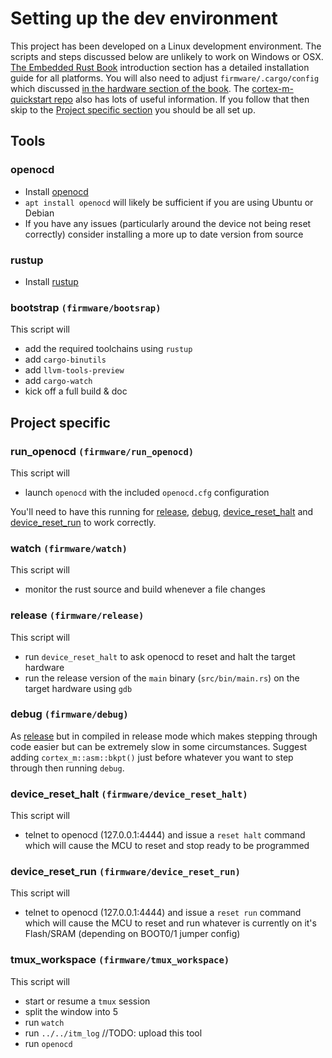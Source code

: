 # Setting up the dev environment

This project has been developed on a Linux development environment. The scripts and steps discussed below are unlikely to work on Windows or OSX. [The Embedded Rust Book](https://rust-embedded.github.io/book/) introduction section has a detailed installation guide for all platforms. You will also need to adjust `firmware/.cargo/config` which discussed [in the hardware section of the book](https://rust-embedded.github.io/book/start/hardware.html). The [cortex-m-quickstart repo](https://github.com/rust-embedded/cortex-m-quickstart) also has lots of useful information. If you follow that then skip to the [Project specific section](#project-specific) you should be all set up.

## Tools
### openocd
* Install [openocd](http://openocd.org/getting-openocd/)
* `apt install openocd` will likely be sufficient if you are using Ubuntu or Debian
* If you have any issues (particularly around the device not being reset correctly) consider installing a more up to date version from source

### rustup
* Install [rustup](https://rustup.rs/)

### bootstrap `(firmware/bootsrap)`
This script will 
* add the required toolchains using `rustup`
* add `cargo-binutils`
* add `llvm-tools-preview`
* add `cargo-watch`
* kick off a full build & doc 

## Project specific
### run_openocd `(firmware/run_openocd)`
This script will 
* launch `openocd` with the included `openocd.cfg` configuration

You'll need to have this running for [release](#release-firmwarerelease), [debug](#debug-firmwaredebug), [device_reset_halt](#device_reset_halt-firmwaredevice_reset_halt) and [device_reset_run](#device_reset_run-firmwaredevice_reset_run) to work correctly.

### watch `(firmware/watch)`
This script will
* monitor the rust source and build whenever a file changes

### release `(firmware/release)`
This script will
* run `device_reset_halt` to ask openocd to reset and halt the target hardware
* run the release version of the `main` binary (`src/bin/main.rs`) on the target hardware using `gdb`

### debug `(firmware/debug)`
As [release](#release-firmwarerelease) but in compiled in release mode which makes stepping through code easier but can be extremely slow in some circumstances. Suggest adding `cortex_m::asm::bkpt()` just before whatever you want to step through then running `debug`.

### device_reset_halt `(firmware/device_reset_halt)`
This script will
* telnet to openocd (127.0.0.1:4444) and issue a `reset halt` command which will cause the MCU to reset and stop ready to be programmed

### device_reset_run `(firmware/device_reset_run)`
This script will
* telnet to openocd (127.0.0.1:4444) and issue a `reset run` command which will cause the MCU to reset and run whatever is currently on it's Flash/SRAM (depending on BOOT0/1 jumper config)

### tmux_workspace `(firmware/tmux_workspace)`
This script will
* start or resume a `tmux` session
* split the window into 5
* run `watch`
* run `../../itm_log` //TODO: upload this tool
* run `openocd`

